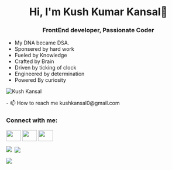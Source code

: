 <h1 align="center">Hi, I'm Kush Kumar Kansal👋</h1>
<h3 align="center">FrontEnd developer, Passionate Coder</h3>
<ul>
<li>My DNA became DSA.</li>
<li>Sponsered by hard work</li>
<li>Fueled by Knowledge</li>
<li>Crafted by Brain</li>
<li>Driven by ticking of clock</li>
<li>Engineered by determination</li>
<li>Powered By curiosity</li>
</ul>
<p align="left"> <img src="https://komarev.com/ghpvc/?username=KushKansal&label=Profile%20views&color=0c75b6&style=flat" alt="Kush Kansal" /> </p>
- 📫 How to reach me kushkansal0@gmail.com

<h3 align="left">Connect with me:</h3>
<p align="left">
<a href="https://linkedin.com/in/kushknasal" target="_blank"><img align="center" src="https://raw.githubusercontent.com/rahuldkjain/github-profile-readme-generator/master/src/images/icons/Social/linked-in-alt.svg" height="30" width="40" /></a>
<a href="https://instagram.com/kushkansal0" target="_blank"><img align="center" src="https://raw.githubusercontent.com/rahuldkjain/github-profile-readme-generator/master/src/images/icons/Social/instagram.svg" height="30" width="40" /></a>
<a href="https://www.leetcode.com/kushkansal" target="_blank"><img align="center" src="https://raw.githubusercontent.com/rahuldkjain/github-profile-readme-generator/master/src/images/icons/Social/leet-code.svg" height="30" width="40" /></a>
</p>

<p><img align="left" src="https://github-readme-stats.vercel.app/api/top-langs?username=KushKansal&show_icons=true&locale=en&layout=compact"/></p>

<p>&nbsp;<img align="center" src="https://github-readme-stats.vercel.app/api?username=KushKansal&show_icons=true&locale=en"/></p>

<p><img align="center" src="https://github-readme-streak-stats.herokuapp.com/?user=KushKansal&"/></p>
